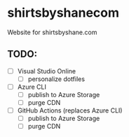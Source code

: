 # shirtsbyshanecom
Website for shirtsbyshane.com

## TODO:
- [ ] Visual Studio Online
  - [ ] personalize dotfiles
- [ ] Azure CLI
  - [ ] publish to Azure Storage
  - [ ] purge CDN
- [ ] GitHub Actions (replaces Azure CLI)
  - [ ] publish to Azure Storage
  - [ ] purge CDN
